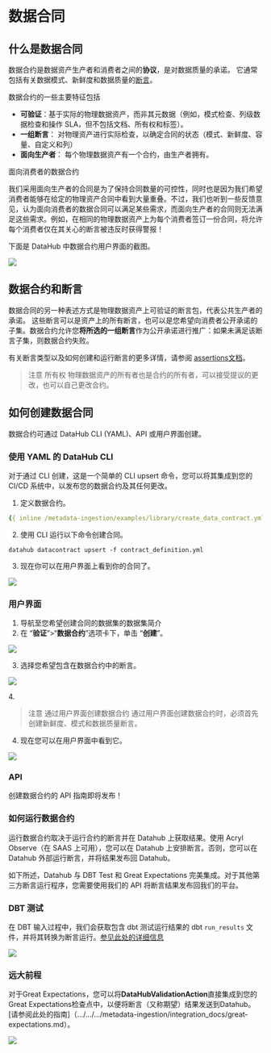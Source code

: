 # 数据合同

## 什么是数据合同

数据合约是数据资产生产者和消费者之间的**协议**，是对数据质量的承诺。
它通常包括有关数据模式、新鲜度和数据质量的[断言](assertions.md)。

数据合约的一些主要特征包括

- **可验证**：基于实际的物理数据资产，而非其元数据（例如，模式检查、列级数据检查和操作 SLA，但不包括文档、所有权和标签）。
- **一组断言**： 对物理资产进行实际检查，以确定合同的状态（模式、新鲜度、容量、自定义和列）
- **面向生产者**： 每个物理数据资产有一个合约，由生产者拥有。

面向消费者的数据合约

我们采用面向生产者的合同是为了保持合同数量的可控性，同时也是因为我们希望消费者能够在给定的物理资产合同中看到大量重叠。不过，我们也听到一些反馈意见，认为面向消费者的数据合同可以满足某些需求，而面向生产者的合同则无法满足这些需求。例如，在相同的物理数据资产上为每个消费者签订一份合同，将允许每个消费者仅在其关心的断言被违反时获得警报！

下面是 DataHub 中数据合约用户界面的截图。

<p align=“center”>
  <img width=“100%” src=“https://raw.githubusercontent.com/datahub-project/static-assets/main/imgs/observe/data_contracts/validated-data-contracts-ui.png”/>
</p>

## 数据合约和断言

数据合同的另一种表述方式是物理数据资产上可验证的断言包，代表公共生产者的承诺。
这些断言可以是资产上的所有断言，也可以是您希望向消费者公开承诺的子集。数据合约允许您**将所选的一组断言**作为公开承诺进行推广：如果未满足该断言子集，则数据合约失败。

有关断言类型以及如何创建和运行断言的更多详情，请参阅 [assertions文档](/docs/managed-datahub/observe/assertions.md)。

> 注意 所有权
物理数据资产的所有者也是合约的所有者，可以接受提议的更改，也可以自己更改合约。

## 如何创建数据合同

数据合约可通过 DataHub CLI (YAML)、API 或用户界面创建。

### 使用 YAML 的 DataHub CLI

对于通过 CLI 创建，这是一个简单的 CLI upsert 命令，您可以将其集成到您的 CI/CD 系统中，以发布您的数据合约及其任何更改。

1. 定义数据合约。

```yaml
{{ inline /metadata-ingestion/examples/library/create_data_contract.yml show_path_as_comment }}
```

2. 使用 CLI 运行以下命令创建合同。

```shell
datahub datacontract upsert -f contract_definition.yml
```

3. 现在你可以在用户界面上看到你的合同了。

<p align=“center”>
  <img width=“70%” src=“https://raw.githubusercontent.com/datahub-project/static-assets/main/imgs/observe/data_contracts/data-contracts-ui.png”/>
</p>

### 用户界面

1. 导航至您希望创建合同的数据集的数据集简介
2. 在 “**验证**”>“**数据合约**”选项卡下，单击 “**创建**”。

<p align=“center”>
  <img width=“70%” src=“https://raw.githubusercontent.com/datahub-project/static-assets/main/imgs/observe/data_contracts/create-data-contract-ui.png”/>
</p>

3. 选择您希望包含在数据合约中的断言。

<p align=“center”>
  <img width=“70%” src=“https://raw.githubusercontent.com/datahub-project/static-assets/main/imgs/observe/data_contracts/select-assertions.png”/> </p> 4.
</p>

> 注意 通过用户界面创建数据合约
通过用户界面创建数据合约时，必须首先创建新鲜度、模式和数据质量断言。

4. 现在您可以在用户界面中看到它。

<p align=“center”>
  <img width=“70%” src=“https://raw.githubusercontent.com/datahub-project/static-assets/main/imgs/observe/data_contracts/contracts-created.png”/>
</p>

### API

创建数据合约的 API 指南即将发布！

### 如何运行数据合约

运行数据合约取决于运行合约的断言并在 Datahub 上获取结果。使用 Acryl Observe（在 SAAS 上可用），您可以在 Datahub 上安排断言。否则，您可以在 Datahub 外部运行断言，并将结果发布回 Datahub。

如下所述，Datahub 与 DBT Test 和 Great Expectations 完美集成。对于其他第三方断言运行程序，您需要使用我们的 API 将断言结果发布回我们的平台。

### DBT 测试

在 DBT 输入过程中，我们会获取包含 dbt 测试运行结果的 dbt `run_results` 文件，并将其转换为断言运行。[参见此处的详细信息](/docs/generated/ingestion/sources/dbt.md#module-dbt)

<p align=“center”>
  <img width=“70%” src=“https://raw.githubusercontent.com/datahub-project/static-assets/main/imgs/observe/data_contracts/dbt-test.png”/>
</p>

### 远大前程

对于Great Expectations，您可以将**DataHubValidationAction**直接集成到您的Great Expectations检查点中，以便将断言（又称期望）结果发送到Datahub。[请参阅此处的指南]（.../.../.../metadata-ingestion/integration_docs/great-expectations.md）。

<p align=“center”>
  <img width=“70%” src=“https://raw.githubusercontent.com/datahub-project/static-assets/main/imgs/observe/data_contracts/gx-test.png”/>
</p>

